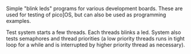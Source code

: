 Simple "blink leds" programs for various development boards. These
are used for testing of pico]OS, but can also be used as programming examples.

Test system starts a few threads. Each threads blinks a led.
System also tests semaphores and thread priorities (a low priority
threads runs in tight loop for a while and is interrupted
by higher priority thread as necessary).
